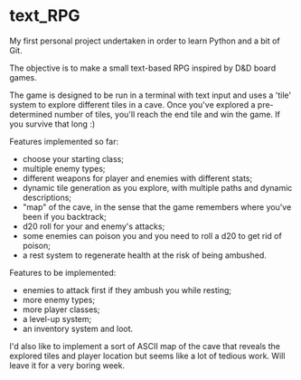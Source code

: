 # text_RPG
My first personal project undertaken in order to learn Python and a bit of Git.

The objective is to make a small text-based RPG inspired by D&D board games.

The game is designed to be run in a terminal with text input and uses a 'tile' system to explore different tiles in a cave. Once you've explored a pre-determined number of tiles, you'll reach the end tile and win the game. If you survive that long :)

Features implemented so far:
- choose your starting class;
- multiple enemy types;
- different weapons for player and enemies with different stats;
- dynamic tile generation as you explore, with multiple paths and dynamic descriptions;
- "map" of the cave, in the sense that the game remembers where you've been if you backtrack;
- d20 roll for your and enemy's attacks;
- some enemies can poison you and you need to roll a d20 to get rid of poison;
- a rest system to regenerate health at the risk of being ambushed.

Features to be implemented:
- enemies to attack first if they ambush you while resting;
- more enemy types;
- more player classes;
- a level-up system;
- an inventory system and loot.

I'd also like to implement a sort of ASCII map of the cave that reveals the explored tiles and player location but seems like a lot of tedious work. Will leave it for a very boring week.